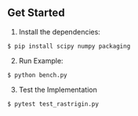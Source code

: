 ## Get Started

1. Install the dependencies:

```shell
$ pip install scipy numpy packaging
```

2. Run Example:

```shell
$ python bench.py
```

3. Test the Implementation

```shell
$ pytest test_rastrigin.py
```
